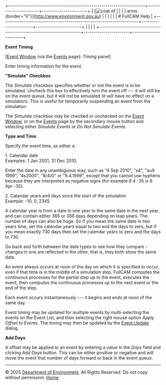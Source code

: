 +---------------------------------------------------------------------+-----------------------+-----------------------+
| [![coat of                                                          |                       | [](index.htm)         |
| arms](imgs/coa_env.png){border="0"}](http://www.environment.gov.au) |                       |                       |
|                                                                     |                       | # FullCAM Help        |
+---------------------------------------------------------------------+-----------------------+-----------------------+
|                                                                     |                       |                       |
+---------------------------------------------------------------------+-----------------------+-----------------------+

**Event Timing**

\[[Event Window](137_Event%20Window.htm) (via the
[Events](136_Events.htm) page): *Timing* panel\]

Enter timing information for the event.

**"Simulate" Checkbox**

The *Simulate* checkbox specifies whether or not the event is to be
simulated. Uncheck this box to effectively turn the event off --- it
will still be on the event queue, but it will not be simulated (it will
have no effect on a simulation). This is useful for temporarily
suspending an event from the simulation.

The *Simulate* checkbox may be checked or unchecked on the [Event
Window](137_Event%20Window.htm), or on the [Events](136_Events.htm) page
by the secondary mouse button and selecting either *Simulate Events* or
*Do Not Simulate Events*.

**Type and Time**

Specify the event time, as either a:

1\. Calendar date\
Examples: 1 Jan 2001, 31 Dec 2010.

Enter the date in any unambiguous way, such as \"4 Sep 2010\", \"s4\",
\"au9 1999\", \"4s2000\", \"8/4/0\" or \"8.4.1999\", except that you
cannot use hyphens because they are interpreted as negative signs (for
example 8 4 -35 is 8 Apr -35).

2\. Calandar years and days since the start of the simulation\
Example: -10, 0, 2345.

A calendar year is from a date in one year to the same date in the next
year, and can contain either 365 or 366 days depending on leap years.
The number of days can also be huge. So if you mean the same date in two
years time, set the calendar years equal to two and the days to zero,
but if you mean exactly 730 days then set the calendar years to zero and
the days to 730.

Go back and forth between the date types to see how they compare -
changes in one are reflected in the other, that is, they both show the
same date.

An event always occurs at noon of the day on which it is specified to
occur, even if that time is in the middle of a simulation step. FullCAM
computes the continuous processes for the partial step up to the event,
executes the event, then computes the continuous processes up to the
next event or the end of the step.

Each event occurs instantaneously --- it begins and ends at noon of the
same day.

Event timing may be updated for multiple events by multi-selecting the
events on the Event List, and then selecting the right mouse option
*Apply Offset to Events*. The timing may then be updated by the [Event
Update](248_Event%20Update.htm) dialog.

**Add Days**

A offset may be applied to an event by entering a value in the *Days*
field and clicking *Add Days* button. This can be either positive or
negative and will move the event that number of days forward or back in
the event queue.

------------------------------------------------------------------------

© 2025 [Department of
Environment](http://www.environment.gov.au "Department of Environment"),
All Rights Reserved. Do not copy without permission.
[Home](index.htm "help index")
